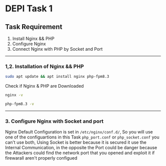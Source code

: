 # DEPI Task 1 

## Task Requirement

  1. Install Nginx && PHP
  2. Configure Nginx
  3. Connect Nginx with PHP by Socket and Port

---

### 1,2. Installation of Nginx && PHP

```bash
sudo apt update && apt install nginx php-fpm8.3
```

Check if Nginx & PHP are Downloaded
```bash
nginx -v

php-fpm8.3 -v
```
---

### 3. Configure Nginx with Socket and port

Nginx Default Configuration is set in `/etc/nginx/conf.d/`, So you will use one of the configuartions in this Task `php_port.conf` or `php_socket.conf` you can't use both, Using Socket is better because it is secured it use the Internal Communication, in the opposite the Port could be danger because the Attackers could find the network port that you opened and exploit it if firewarall aren't properly configued
